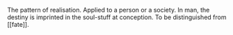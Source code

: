 The pattern of realisation. Applied to a person or a society. In man, the destiny is imprinted in the soul-stuff at conception. To be distinguished from [[fate]]. 